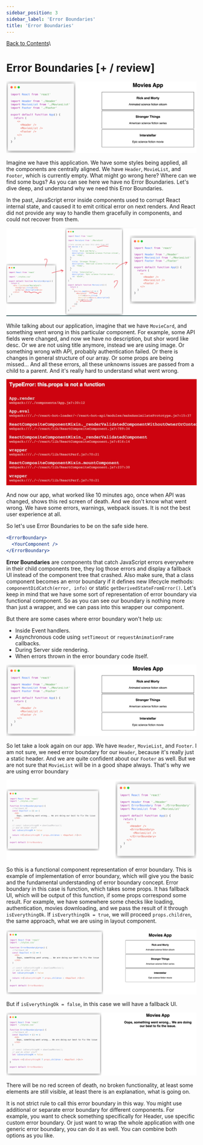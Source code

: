 ```yaml
---
sidebar_position: 3
sidebar_label: 'Error Boundaries'
title: 'Error Boundaries'
---
```


[Back to Contents](../../README.md#module-1)\

# Error Boundaries [+ / review]

![Error Boundaries image 1](images/error-boundaries-img1.png)

Imagine we have this application.
We have some styles being applied, all the components are centrally aligned.
We have `Header`, `MovieList`, and `Footer`, which is currently empty.
What might go wrong here?
Where can we find some bugs?
As you can see here we have no Error Boundaries.
Let's dive deep, and understand why we need this Error Boundaries.

In the past, JavaScript error inside components used to corrupt React internal state, and caused it to emit critical error on next renders.
And React did not provide any way to handle them gracefully in components, and could not recover from them.

![Error Boundaries image 2](images/error-boundaries-img2.png)

While talking about our application, imagine that we have `MovieCard`, and something went wrong in this particular component.
For example, some API fields were changed, and now we have no description, but shor word like desc.
Or we are not using title anymore, instead we are using image.
Or something wrong with API, probably authentication failed.
Or there is changes in general structure of our array.
Or some props are being missed...
And all these errors, all these unknowns issues are passed from a child to a parent.
And it's really hard to understand what went wrong.

![Error Boundaries image 3](images/error-boundaries-img3.png)

And now our app, what worked like 10 minutes ago, once when API was changed, shows this red screen of death.
And we don't know what went wrong.
We have some errors, warnings, webpack issues.
It is not the best user experience at all.

So let's use Error Boundaries to be on the safe side here.

```jsx
<ErrorBoundary>
  <YourComponent />
</ErrorBoundary>
```

**Error Boundaries** are components that catch JavaScript errors everywhere in their child components tree, they log those errors and display a fallback UI instead of the component tree that crashed.
Also make sure, that a class component becomes an error boundary if it defines new lifecycle methods: `componentDidCatch(error, info)` or static `getDerivedStateFromError()`.
Let's keep in mind that we have some sort of representation of error boundary via functional component.
So as you can see our boundary is nothing more than just a wrapper, and we can pass into this wrapper our component.

But there are some cases where error boundary won't help us:

- Inside Event handlers.
- Asynchronous code using `setTimeout` or `requestAnimationFrame` callbacks.
- During Server side rendering.
- When errors thrown in the error boundary code itself.

![Error Boundaries image 1](images/error-boundaries-img1.png)

So let take a look again on our app.
We have `Header`, `MovieList`, and `Footer`.
I am not sure, we need error boundary for our `Header`, because it's really just a static header.
And we are quite confident about our `Footer` as well.
But we are not sure that `MovieList` will be in a good shape always.
That's why we are using error boundary

![Error Boundaries image 4](images/error-boundaries-img4.png)

So this is a functional component representation of error boundary.
This is example of implementation of error boundary, which will give you the basic and the fundamental understanding of error boundary concept.
Error boundary in this case is function, which takes some props.
It has fallback UI, which will be output of this function, if some props correspond some result.
For example, we have somewhere some checks like loading, authentication, movies downloading, and we pass the result of it through `isEverythingOk`.
If `isEverythingOk = true`, we will proceed `props.children`, the same approach, what we are using in layout component.

![Error Boundaries image 5](images/error-boundaries-img5.png)

But if `isEverythingOk = false`, in this case we will have a fallback UI.

![Error Boundaries image 6](images/error-boundaries-img6.png)

There will be no red screen of death, no broken functionality, at least some elements are still visible, at least there is an explanation, what is going on.

It is not strict rule to call this error boundary in this way.
You might use additional or separate error boundary for different components.
For example, you want to check something specifically for Header, use specific custom error boundary.
Or just want to wrap the whole application with one generic error boundary, you can do it as well.
You can combine both options as you like.
